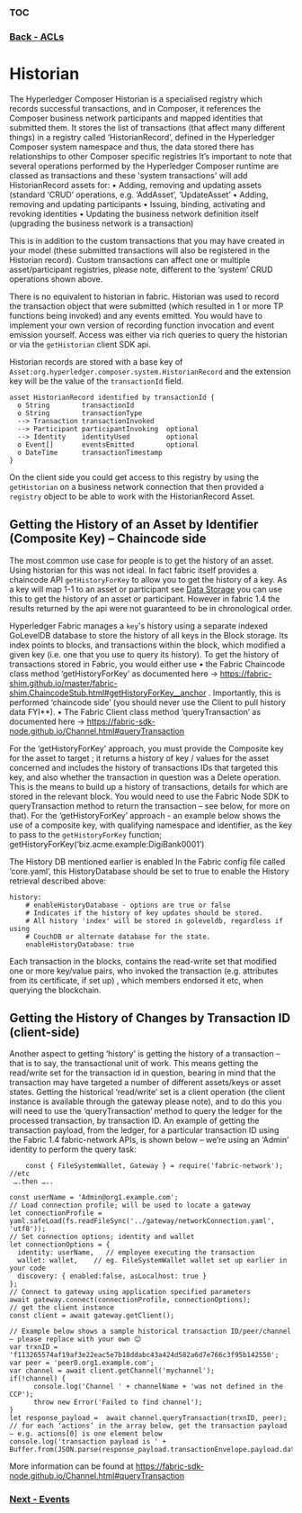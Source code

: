 ### [TOC](./TOC.md)
### [Back - ACLs](./acls.md)

# Historian
The Hyperledger Composer Historian is a specialised registry which records successful transactions, and in Composer, it references the Composer business network participants and mapped identities that submitted them.  It stores the list of transactions (that affect many different things) in a registry called ‘HistorianRecord’, defined in the Hyperledger Composer system namespace and thus, the data stored there has relationships to other Composer specific registries
It’s important to note  that several operations performed by the Hyperledger Composer runtime are classed as transactions and these 'system transactions' will add HistorianRecord assets for:
•	Adding, removing and updating assets (standard ‘CRUD’ operations, e.g. ‘AddAsset’, ‘UpdateAsset’ 
•	Adding, removing and updating participants
•	Issuing, binding, activating and revoking identities
•	Updating the business network definition itself (upgrading the business network is a transaction)

This is in addition to the custom transactions that you may have created in your model (these submitted transactions will also be registered in the Historian record). Custom transactions can affect one or multiple asset/participant registries, please note, different to the ‘system’ CRUD operations shown above.

There is no equivalent to historian in fabric. Historian was used to record the transaction object that were submitted (which resulted in 1 or more TP functions being invoked) and any events emitted. You would have to implement your own version of recording function invocation and event emission yourself. Access was either via rich queries to query the historian or via the `getHistorian` client SDK api.



Historian records are stored with a base key of `Asset:org.hyperledger.composer.system.HistorianRecord` and the extension key will be the value of the `transactionId` field.

```
asset HistorianRecord identified by transactionId {
  o String        transactionId
  o String        transactionType
  --> Transaction transactionInvoked
  --> Participant participantInvoking  optional
  --> Identity    identityUsed         optional
  o Event[]       eventsEmitted        optional
  o DateTime      transactionTimestamp
}
```

On the client side you could get access to this registry by using the `getHistorian` on a business network connection that then provided a `registry` object to be able to work with the HistorianRecord Asset.

## Getting the History of an Asset by Identifier (Composite Key) – Chaincode side
The most common use case for people is to get the history of an asset. Using historian for this was not ideal. In fact fabric itself provides a chaincode API `getHistoryForKey` to allow you to get the history of a key. As a key will map 1-1 to an asset or participant see [Data Storage](./datastorage.md) you can use this to get the history of an asset or participant. However in fabric 1.4 the results returned by the api were not guaranteed to be in chronological order.

Hyperledger Fabric manages a `key`'s history using a separate indexed GoLevelDB database to store the history of all keys in the Block storage. Its index points to blocks, and transactions within the block, which modified a given key (i.e. one that you use to query its history).
To get the history of transactions stored in Fabric, you would either use 
•	the Fabric Chaincode class method ‘getHistoryForKey’  as documented here -> https://fabric-shim.github.io/master/fabric-shim.ChaincodeStub.html#getHistoryForKey__anchor . Importantly, this is performed ‘chaincode side’ (you should never use the Client to pull history data FYI**). 
•	The Fabric Client class method ‘queryTransaction’ as documented here -> https://fabric-sdk-node.github.io/Channel.html#queryTransaction

For the ‘getHistoryForKey’ approach, you must provide the Composite key for the asset to target ; it returns a history of key / values for the asset concerned and includes the history of transactions IDs that targeted this key, and also whether the transaction in question was a Delete operation. This is the means to build up a history of transactions, details for which are stored in the relevant block. You would need to use the Fabric Node SDK to queryTransaction method to return the transaction – see below, for more on that).  For the ‘getHistoryForKey’ approach - an example below shows the use of a composite key, with qualifying namespace and identifier, as the key to pass to the `getHistoryForKey` function; 
getHistoryForKey(‘biz.acme.example:DigiBank0001’)

The History DB mentioned earlier is enabled In the Fabric config file called ‘core.yaml’, this HistoryDatabase should be set to true to enable the History retrieval described above:
```
history:
    # enableHistoryDatabase - options are true or false
    # Indicates if the history of key updates should be stored.
    # All history 'index' will be stored in goleveldb, regardless if using
    # CouchDB or alternate database for the state.
    enableHistoryDatabase: true
```

Each transaction in the blocks, contains the read-write set that modified one or more key/value pairs, who invoked the transaction (e.g. attributes from its certificate, if set up) , which members endorsed it etc, when querying the blockchain.

## Getting the History of Changes by Transaction ID (client-side)
Another aspect to getting ‘history’  is getting the history of a transaction – that is to say, the transactional unit of work. This means getting the read/write set for the transaction id in question, bearing in mind that the transaction may have targeted a number of different assets/keys or asset states.
Getting the historical ‘read/write’ set is a client operation (the client instance is available through the gateway please note), and to do this you will need to use the ‘queryTransaction’  method to query the ledger for the processed transaction, by transaction ID.
An example of getting the transaction payload, from the ledger, for a particular transaction ID using the Fabric 1.4 fabric-network APIs,  is shown below – we’re using an ‘Admin’ identity to perform the query task:
 
```
    const { FileSystemWallet, Gateway } = require('fabric-network');    //etc
 ….then …..

const userName = 'Admin@org1.example.com';
// Load connection profile; will be used to locate a gateway
let connectionProfile = yaml.safeLoad(fs.readFileSync('../gateway/networkConnection.yaml', 'utf8'));
// Set connection options; identity and wallet
let connectionOptions = {
  identity: userName,   // employee executing the transaction
  wallet: wallet,    // eg. FileSystemWallet wallet set up earlier in your code
  discovery: { enabled:false, asLocalhost: true }
};
// Connect to gateway using application specified parameters
await gateway.connect(connectionProfile, connectionOptions);
// get the client instance
const client = await gateway.getClient();

// Example below shows a sample historical transaction ID/peer/channel – please replace with your own 😊 
var trxnID = 'f113265574af19af3e22eac5e7b18ddabc43a424d582a6d7e766c3f95b142550';
var peer = 'peer0.org1.example.com';
var channel = await client.getChannel('mychannel');
if(!channel) {
      console.log('Channel ' + channelName + 'was not defined in the CCP');
      throw new Error('Failed to find channel');
}
let response_payload =  await channel.queryTransaction(trxnID, peer);
// for each ‘actions’ in the array below, get the transaction payload – e.g. actions[0] is one element below
console.log('transaction payload is ' + Buffer.from(JSON.parse(response_payload.transactionEnvelope.payload.data.actions[0].payload.action.proposal_response_payload.extension.response.payload)));
```

More information can be found at https://fabric-sdk-node.github.io/Channel.html#queryTransaction 


### [Next - Events](./events.md)